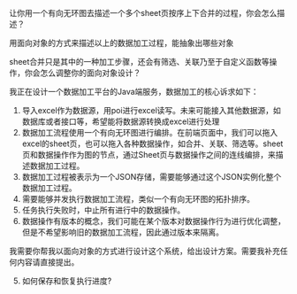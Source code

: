 让你用一个有向无环图去描述一个多个sheet页按序上下合并的过程，你会怎么描述？

用面向对象的方式来描述以上的数据加工过程，能抽象出哪些对象





sheet合并只是其中的一种加工步骤，还会有筛选、关联乃至于自定义函数等操作，你会怎么调整你的面向对象设计？



我正在设计一个数据加工平台的Java端服务，数据加工的核心诉求如下：
1. 导入excel作为数据源，用poi进行excel读写。未来可能接入其他数据源，如数据库或者接口等，希望能将数据源转换成excel进行处理
2. 数据加工流程使用一个有向无环图进行编排。在前端页面中，我们可以拖入excel的sheet页，也可以拖入各种数据操作，如合并、关联、筛选等。sheet页和数据操作作为图的节点，通过Sheet页与数据操作之间的连线编排，来描述数据加工过程。
3. 数据加工过程被表示为一个JSON存储，需要能够通过这个JSON实例化整个数据加工过程。
3. 需要能够并发执行数据加工流程，类似一个有向无环图的拓扑排序。
4. 任务执行失败时，中止所有进行中的数据操作。
5. 数据操作有版本的概念，我们可能在某个版本对数据操作行为进行优化调整，但是不希望影响旧的数据加工流程，因此通过版本来隔离。


我需要你帮我以面向对象的方式进行设计这个系统，给出设计方案。需要我补充任何内容请直接提出。



5. 如何保存和恢复执行进度?